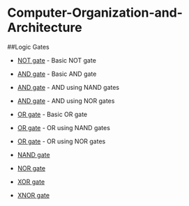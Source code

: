 # Computer-Organization-and-Architecture

##Logic Gates

* [NOT gate](verilog_code/logic_gates/not/not.v) - Basic NOT gate

* [AND gate](verilog_code/logic_gates/and/and.v) - Basic AND gate
* [AND gate](verilog_code/logic_gates/and/and_nand_tb.v) - AND using NAND gates
* [AND gate](verilog_code/logic_gates/and/and_nor_tb.v) - AND using NOR gates

* [OR gate](verilog_code/logic_gates/or/or.v) - Basic OR gate
* [OR gate](verilog_code/logic_gates/or/or_nand_tb.v) - OR using NAND gates
* [OR gate](verilog_code/logic_gates/or/or_nor_tb.v) - OR using NOR gates

* [NAND gate](verilog_code/logic_gates/nand/nand.v)
* [NOR gate](verilog_code/logic_gates/nor/nor.v)

* [XOR gate](verilog_code/logic_gates/xor/xor_tb.v)
* [XNOR gate](verilog_code/logic_gates/xnor/xnor_tb.v)
